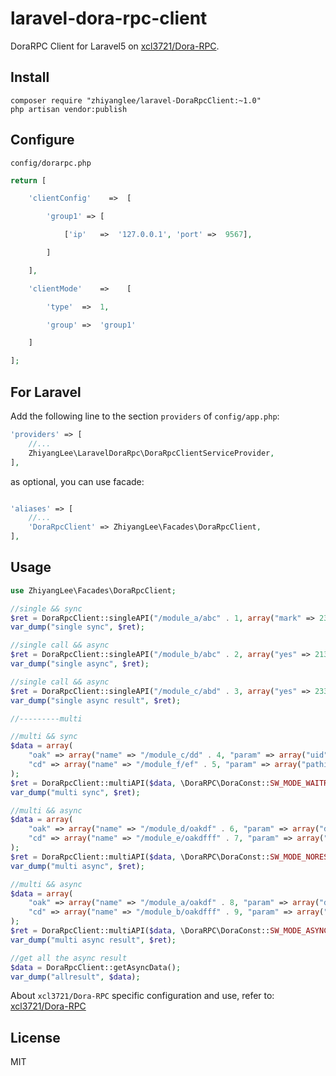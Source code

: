 # laravel-dora-rpc-client

DoraRPC Client for Laravel5 on [xcl3721/Dora-RPC](https://github.com/xcl3721/Dora-RPC).

## Install

```shell
composer require "zhiyanglee/laravel-DoraRpcClient:~1.0"
php artisan vendor:publish
```
## Configure

`config/dorarpc.php`

```php
return [

    'clientConfig'    =>  [

        'group1' => [

            ['ip'   =>  '127.0.0.1', 'port' =>  9567],

        ]

    ],

    'clientMode'    =>    [

        'type'  =>  1,

        'group' =>  'group1'

    ]

];
```

## For Laravel

Add the following line to the section `providers` of `config/app.php`:

```php
'providers' => [
    //...
    ZhiyangLee\LaravelDoraRpc\DoraRpcClientServiceProvider,
],
```

as optional, you can use facade:

```php

'aliases' => [
    //...
    'DoraRpcClient' => ZhiyangLee\Facades\DoraRpcClient,
],
```

## Usage

```php
use ZhiyangLee\Facades\DoraRpcClient;

//single && sync
$ret = DoraRpcClient::singleAPI("/module_a/abc" . 1, array("mark" => 234, "foo" => 1), \DoraRPC\DoraConst::SW_MODE_WAITRESULT, 1);
var_dump("single sync", $ret);

//single call && async
$ret = DoraRpcClient::singleAPI("/module_b/abc" . 2, array("yes" => 21321, "foo" => 2), \DoraRPC\DoraConst::SW_MODE_NORESULT, 1);
var_dump("single async", $ret);

//single call && async
$ret = DoraRpcClient::singleAPI("/module_c/abd" . 3, array("yes" => 233, "foo" => 3), \DoraRPC\DoraConst::SW_MODE_ASYNCRESULT, 1);
var_dump("single async result", $ret);

//---------multi

//multi && sync
$data = array(
    "oak" => array("name" => "/module_c/dd" . 4, "param" => array("uid" => "ff")),
    "cd" => array("name" => "/module_f/ef" . 5, "param" => array("pathid" => "fds")),
);
$ret = DoraRpcClient::multiAPI($data, \DoraRPC\DoraConst::SW_MODE_WAITRESULT, 1);
var_dump("multi sync", $ret);

//multi && async
$data = array(
    "oak" => array("name" => "/module_d/oakdf" . 6, "param" => array("dsaf" => "32111321")),
    "cd" => array("name" => "/module_e/oakdfff" . 7, "param" => array("codo" => "f11ds")),
);
$ret = DoraRpcClient::multiAPI($data, \DoraRPC\DoraConst::SW_MODE_NORESULT, 1);
var_dump("multi async", $ret);

//multi && async
$data = array(
    "oak" => array("name" => "/module_a/oakdf" . 8, "param" => array("dsaf" => "11")),
    "cd" => array("name" => "/module_b/oakdfff" . 9, "param" => array("codo" => "f11ds")),
);
$ret = DoraRpcClient::multiAPI($data, \DoraRPC\DoraConst::SW_MODE_ASYNCRESULT, 1);
var_dump("multi async result", $ret);

//get all the async result
$data = DoraRpcClient::getAsyncData();
var_dump("allresult", $data);

```

About `xcl3721/Dora-RPC` specific configuration and use, refer to: [xcl3721/Dora-RPC](https://github.com/xcl3721/Dora-RPC)

## License

MIT
